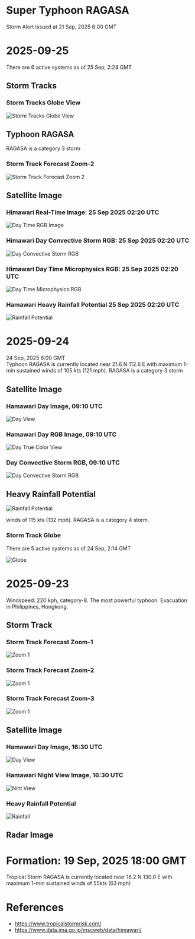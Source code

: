 # Super Typhoon RAGASA
Storm Alert issued at 21 Sep, 2025 6:00 GMT

# 2025-09-25
There are 6 active systems as of 25 Sep, 2:24 GMT  
## Storm Tracks
### Storm Tracks Globe View
![Storm Tracks Globe View](./2025-09-25-02utc-globe.png)

## Typhoon RAGASA
RAGASA is a category 3 storm   

### Storm Track Forecast Zoom-2
![Storm Track Forecast Zoom 2](./202524W.png)

## Satellite Image
### Himawari Real-Time Image: 25 Sep 2025 02:20 UTC  
![Day Time RGB Image](./se1_dnc_0210.jpg)

### Himawari Day Convective Storm RGB: 25 Sep 2025 02:20 UTC  
![Day Convective Storm RGB](./se1_cve_0210.jpg)

### Himawari Day Time Microphysics RGB: 25 Sep 2025 02:20 UTC  
![Day Time Microphysics RGB](./se1_dms_0210.jpg)

### Hamawari Heavy Rainfall Potential 25 Sep 2025 02:20 UTC  
![Rainfall Potential](./se1_hrp_0210.jpg)

# 2025-09-24

24 Sep, 2025 6:00 GMT  
Typhoon RAGASA is currently located near 21.6 N 112.6 E with maximum 1-min sustained winds of 105 kts (121 mph). RAGASA is a category 3 storm   

## Satellite Image
### Hamawari Day Image, 09:10 UTC
![Day View](./se1_b13_0900.jpg)

### Hamawari Day RGB Image, 09:10 UTC  
![Day True Color View](./se1_trm_0900.jpg)

### Day Convective Storm RGB, 09:10 UTC  
![Day Convective Storm RGB](./se1_cve_0900.jpg)

## Heavy Rainfall Potential  
![Rainfall Potential](./se1_hrp_0900.jpg)

winds of 115 kts (132 mph). RAGASA is a category 4 storm.
### Storm Track Globe
There are 5 active systems as of 24 Sep, 2:14 GMT  

![Globe](./2025-09-24-globe.png)

# 2025-09-23
Windspeed: 220 kph, category-8. The most powerful typhoon. Evacuation in Philippines, Hongkong.
## Storm Track
### Storm Track Forecast Zoom-1
![Zoom 1](./2025-09-23-zoom1.png)

### Storm Track Forecast Zoom-2
![Zoom 1](./2025-09-23-zoom2.png)

### Storm Track Forecast Zoom-3
![Zoom 1](./2025-09-23-zoom3.png)


## Satellite Image
### Hamawari Day Image, 16:30 UTC
![Day View](./se2_b13_1620.jpg)

### Hamawari Night View Image, 16:30 UTC
![Niht View](./se2_ngt_1620.jpg)

### Heavy Rainfall Potential
![Rainfall](./r2s_hrp_1630.jpg)

## Radar Image

# Formation: 19 Sep, 2025 18:00 GMT
Tropical Storm RAGASA is currently located near 16.2 N 130.0 E with maximum 1-min sustained winds of 55kts (63 mph)

# References
- https://www.tropicalstormrisk.com/
- https://www.data.jma.go.jp/mscweb/data/himawari/
